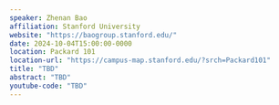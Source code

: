 ```yaml
---
speaker: Zhenan Bao
affiliation: Stanford University
website: "https://baogroup.stanford.edu/"
date: 2024-10-04T15:00:00-0000
location: Packard 101
location-url: "https://campus-map.stanford.edu/?srch=Packard101"
title: "TBD"
abstract: "TBD"
youtube-code: "TBD"
---
```

